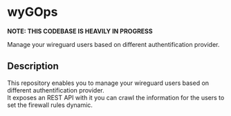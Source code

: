 # wyGOps

<strong>NOTE: THIS CODEBASE IS HEAVILY IN PROGRESS</strong>

Manage your wireguard users based on different authentification provider.

## Description

This repository enables you to manage your wireguard users based on different authentification provider.  
It exposes an REST API with it you can crawl the information for the users to set the firewall rules dynamic.